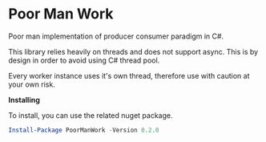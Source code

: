 # Poor Man Work

Poor man implementation of producer consumer paradigm in C#.

This library relies heavily on threads and does not support async.
This is by design in order to avoid using C# thread pool.

Every worker instance uses it's own thread, therefore use with caution at your own risk.

**Installing**

To install, you can use the related nuget package.
```powershell
Install-Package PoorManWork -Version 0.2.0
```
